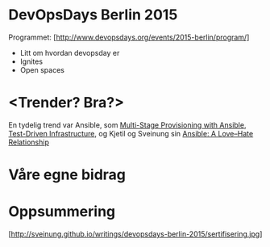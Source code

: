 DevOpsDays Berlin 2015
======================

Programmet: [http://www.devopsdays.org/events/2015-berlin/program/]

- Litt om hvordan devopsday er
- Ignites
- Open spaces

<Trender? Bra?>
===============

En tydelig trend var Ansible, som [Multi-Stage Provisioning with Ansible](https://speakerdeck.com/kontrafiktion/multi-stage-provisioning-with-ansible), [Test-Driven Infrastructure](http://www.slideshare.net/MartinEtmajer/testing-ansible-roles-with-test-kitchen-serverspec-and-rspec-48185017), og Kjetil og Sveinung sin [Ansible: A Love–Hate Relationship](http://www.devopsdays.org/events/2015-berlin/proposals/Ansible_A_Love_Hate_Relationship/)

Våre egne bidrag
================

Oppsummering
============

[http://sveinung.github.io/writings/devopsdays-berlin-2015/sertifisering.jpg]

